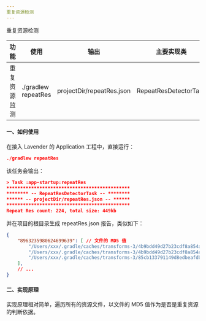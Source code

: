 ```yaml
---
重复资源检测
---
```


重复资源检测

| 功能         | 使用                | 输出                      | 主要实现类            |
| ------------ | ------------------- | ------------------------- | --------------------- |
| 重复资源监测 | ./gradlew repeatRes | projectDir/repeatRes.json | RepeatResDetectorTask |

#### 一、如何使用

在接入 Lavender 的 Application 工程中，直接运行：

```JSON
./gradlew repeatRes
```

该任务会输出：

```JSON
> Task :app-startup:repeatRes
*********************************************
******** -- RepeatResDetectorTask -- ********
****** -- projectDir/repeatRes.json -- ******
*********************************************
Repeat Res count: 224, total size: 449kb
```

并在项目的根目录生成 repeatRes.json 报告，类似如下：

```JSON
{
    "8963235980624699639": [ // 文件的 MD5 值
        "/Users/xxx/.gradle/caches/transforms-3/4b9bdd49d27b23cdf8a854a3f0d55341/transformed/jetified-exoplayer-ui-2.14.0/res/drawable-xhdpi-v4/exo_ic_fullscreen_enter.png",
        "/Users/xxx/.gradle/caches/transforms-3/4b9bdd49d27b23cdf8a854a3f0d55341/transformed/jetified-exoplayer-ui-2.14.0/res/drawable-mdpi-v4/exo_icon_fullscreen_enter.png",
        "/Users/xxx/.gradle/caches/transforms-3/85cb133791149d8edbeafdb04f19ac2a/transformed/jetified-sdk-commonwidget-1.180.0/res/drawable-xhdpi-v4/quantum_ic_fullscreen_white_24.png"
    ],
    // ...
}    
```

#### 二、实现原理

实现原理相对简单，遍历所有的资源文件，以文件的 MD5 值作为是否是重复资源的判断依据。